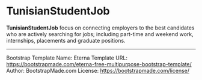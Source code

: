 # TunisianStudentJob

**TunisianStudentJob** focus on connecting employers to the best candidates who are actively searching for jobs; including part-time and weekend work, internships, placements and graduate positions.




-----------------------------------------------------------------------------------
Bootstrap Template Name: Eterna
Template URL: https://bootstrapmade.com/eterna-free-multipurpose-bootstrap-template/
Author: BootstrapMade.com
License: https://bootstrapmade.com/license/
